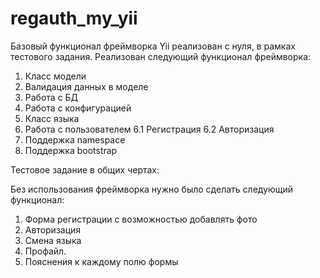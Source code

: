 regauth_my_yii
==============
Базовый функционал фреймворка Yii реализован с нуля, в рамках тестового задания. 
Реализован следующий функционал фреймворка:  

1. Класс модели
2. Валидация данных в моделе
3. Работа с БД
4. Работа с конфигурацией
5. Класс языка
6. Работа с пользователем
  6.1 Регистрация
  6.2 Авторизация
7. Поддержка namespace
8. Поддержка bootstrap

Тестовое задание в общих чертах:  

Без использования фреймворка нужно было сделать следующий функционал:  

1. Форма регистрации с возможностью добавлять фото
2. Авторизация
3. Смена языка
4. Профайл.
5. Пояснения к каждому полю формы

